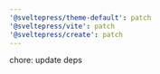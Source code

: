 ```yaml
---
'@sveltepress/theme-default': patch
'@sveltepress/vite': patch
'@sveltepress/create': patch
---
```


chore: update deps
